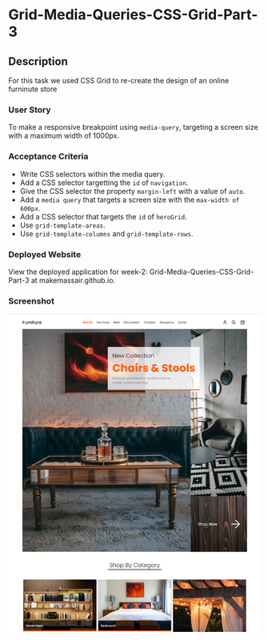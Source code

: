 # Grid-Media-Queries-CSS-Grid-Part-3

## Description

For this task we used CSS Grid to re-create the design of an online furninute store

### User Story

To make a responsive breakpoint using `media-query`, targeting a screen size with a maximum width of 1000px.

### Acceptance Criteria

* Write CSS selectors within the media query.
* Add a CSS selector targetting the `id` of `navigation`.
* Give the CSS selector the property `margin-left` with a value of `auto`.
* Add a `media query` that targets a screen size with the `max-width of 600px`.
* Add a CSS selector that targets the `id` of `heroGrid`.
* Use `grid-template-areas`.
* Use `grid-template-columns` and `grid-template-rows`.

### Deployed Website

View the deployed application for week-2: Grid-Media-Queries-CSS-Grid-Part-3 at makemassair.github.io.

### Screenshot

![image](images/screenshot.jpg)
